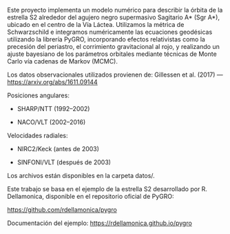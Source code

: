 Este proyecto implementa un modelo numérico para describir la órbita de la estrella S2 alrededor del agujero negro supermasivo Sagitario A* (Sgr A*), ubicado en el centro de la Vía Láctea. Utilizamos la métrica de Schwarzschild e integramos numéricamente las ecuaciones geodésicas utilizando la librería PyGRO, incorporando efectos relativistas como la precesión del periastro, el corrimiento gravitacional al rojo, y realizando un ajuste bayesiano de los parámetros orbitales mediante técnicas de Monte Carlo vía cadenas de Markov (MCMC).

Los datos observacionales utilizados provienen de: Gillessen et al. (2017) — https://arxiv.org/abs/1611.09144

Posiciones angulares:

- SHARP/NTT (1992–2002)

- NACO/VLT (2002–2016)

Velocidades radiales:

- NIRC2/Keck (antes de 2003)

- SINFONI/VLT (después de 2003)

Los archivos están disponibles en la carpeta datos/.


Este trabajo se basa en el ejemplo de la estrella S2 desarrollado por R. Dellamonica, disponible en el repositorio oficial de PyGRO:

https://github.com/rdellamonica/pygro

Documentación del ejemplo: https://rdellamonica.github.io/pygro


